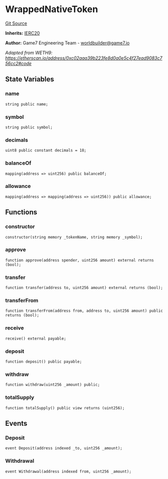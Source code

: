 # WrappedNativeToken
[Git Source](https://github.com/G7DAO/protocol/blob/1fa20e44ab50858e3adc7f6902f74516fb46348a/contracts/token/WrappedNativeToken.sol)

**Inherits:**
[IERC20](/contracts/interfaces/IERC20.sol/interface.IERC20.md)

**Author:**
Game7 Engineering Team - worldbuilder@game7.io

*Adapted from WETH9: https://etherscan.io/address/0xc02aaa39b223fe8d0a0e5c4f27ead9083c756cc2#code*


## State Variables
### name

```solidity
string public name;
```


### symbol

```solidity
string public symbol;
```


### decimals

```solidity
uint8 public constant decimals = 18;
```


### balanceOf

```solidity
mapping(address => uint256) public balanceOf;
```


### allowance

```solidity
mapping(address => mapping(address => uint256)) public allowance;
```


## Functions
### constructor


```solidity
constructor(string memory _tokenName, string memory _symbol);
```

### approve


```solidity
function approve(address spender, uint256 amount) external returns (bool);
```

### transfer


```solidity
function transfer(address to, uint256 amount) external returns (bool);
```

### transferFrom


```solidity
function transferFrom(address from, address to, uint256 amount) public returns (bool);
```

### receive


```solidity
receive() external payable;
```

### deposit


```solidity
function deposit() public payable;
```

### withdraw


```solidity
function withdraw(uint256 _amount) public;
```

### totalSupply


```solidity
function totalSupply() public view returns (uint256);
```

## Events
### Deposit

```solidity
event Deposit(address indexed _to, uint256 _amount);
```

### Withdrawal

```solidity
event Withdrawal(address indexed from, uint256 _amount);
```

